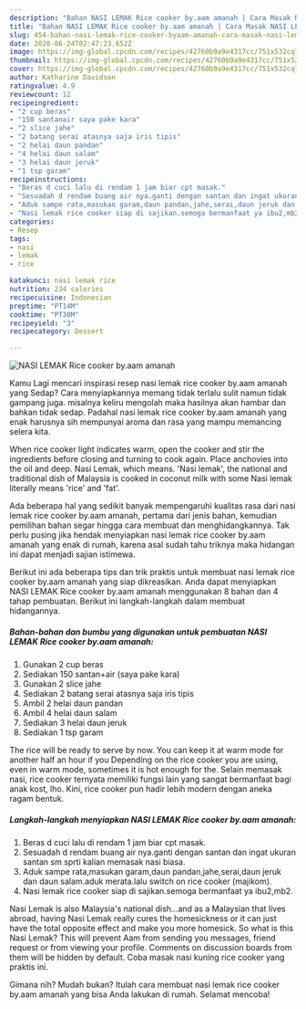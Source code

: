 ```yaml
---
description: "Bahan NASI LEMAK Rice cooker by.aam amanah | Cara Masak NASI LEMAK Rice cooker by.aam amanah Yang Paling Enak"
title: "Bahan NASI LEMAK Rice cooker by.aam amanah | Cara Masak NASI LEMAK Rice cooker by.aam amanah Yang Paling Enak"
slug: 454-bahan-nasi-lemak-rice-cooker-byaam-amanah-cara-masak-nasi-lemak-rice-cooker-byaam-amanah-yang-paling-enak
date: 2020-06-24T02:47:23.652Z
image: https://img-global.cpcdn.com/recipes/42760b9a9e4317cc/751x532cq70/nasi-lemak-rice-cooker-byaam-amanah-foto-resep-utama.jpg
thumbnail: https://img-global.cpcdn.com/recipes/42760b9a9e4317cc/751x532cq70/nasi-lemak-rice-cooker-byaam-amanah-foto-resep-utama.jpg
cover: https://img-global.cpcdn.com/recipes/42760b9a9e4317cc/751x532cq70/nasi-lemak-rice-cooker-byaam-amanah-foto-resep-utama.jpg
author: Katharine Davidson
ratingvalue: 4.9
reviewcount: 12
recipeingredient:
- "2 cup beras"
- "150 santanair saya pake kara"
- "2 slice jahe"
- "2 batang serai atasnya saja iris tipis"
- "2 helai daun pandan"
- "4 helai daun salam"
- "3 helai daun jeruk"
- "1 tsp garam"
recipeinstructions:
- "Beras d cuci lalu di rendam 1 jam biar cpt masak."
- "Sesuadah d rendam buang air nya.ganti dengan santan dan ingat ukuran santan sm sprti kalian memasak nasi biasa."
- "Aduk sampe rata,masukan garam,daun pandan,jahe,serai,daun jeruk dan daun salam.aduk merata.lalu switch on rice cooker (majikom)."
- "Nasi lemak rice cooker siap di sajikan.semoga bermanfaat ya ibu2,mb2."
categories:
- Resep
tags:
- nasi
- lemak
- rice

katakunci: nasi lemak rice 
nutrition: 234 calories
recipecuisine: Indonesian
preptime: "PT14M"
cooktime: "PT30M"
recipeyield: "3"
recipecategory: Dessert

---
```



![NASI LEMAK Rice cooker by.aam amanah](https://img-global.cpcdn.com/recipes/42760b9a9e4317cc/751x532cq70/nasi-lemak-rice-cooker-byaam-amanah-foto-resep-utama.jpg)

Kamu Lagi mencari inspirasi resep nasi lemak rice cooker by.aam amanah yang Sedap? Cara menyiapkannya memang tidak terlalu sulit namun tidak gampang juga. misalnya keliru mengolah maka hasilnya akan hambar dan bahkan tidak sedap. Padahal nasi lemak rice cooker by.aam amanah yang enak harusnya sih mempunyai aroma dan rasa yang mampu memancing selera kita.

When rice cooker light indicates warm, open the cooker and stir the ingredients before closing and turning to cook again. Place anchovies into the oil and deep. Nasi Lemak, which means. &#39;Nasi lemak&#39;, the national and traditional dish of Malaysia is cooked in coconut milk with some Nasi lemak literally means &#39;rice&#39; and &#39;fat&#39;.

Ada beberapa hal yang sedikit banyak mempengaruhi kualitas rasa dari nasi lemak rice cooker by.aam amanah, pertama dari jenis bahan, kemudian pemilihan bahan segar hingga cara membuat dan menghidangkannya. Tak perlu pusing jika hendak menyiapkan nasi lemak rice cooker by.aam amanah yang enak di rumah, karena asal sudah tahu triknya maka hidangan ini dapat menjadi sajian istimewa.


Berikut ini ada beberapa tips dan trik praktis untuk membuat nasi lemak rice cooker by.aam amanah yang siap dikreasikan. Anda dapat menyiapkan NASI LEMAK Rice cooker by.aam amanah menggunakan 8 bahan dan 4 tahap pembuatan. Berikut ini langkah-langkah dalam membuat hidangannya.

<!--inarticleads1-->

##### Bahan-bahan dan bumbu yang digunakan untuk pembuatan NASI LEMAK Rice cooker by.aam amanah:

1. Gunakan 2 cup beras
1. Sediakan 150 santan+air (saya pake kara)
1. Gunakan 2 slice jahe
1. Sediakan 2 batang serai atasnya saja iris tipis
1. Ambil 2 helai daun pandan
1. Ambil 4 helai daun salam
1. Sediakan 3 helai daun jeruk
1. Sediakan 1 tsp garam


The rice will be ready to serve by now. You can keep it at warm mode for another half an hour if you Depending on the rice cooker you are using, even in warm mode, sometimes it is hot enough for the. Selain memasak nasi, rice cooker ternyata memiliki fungsi lain yang sangat bermanfaat bagi anak kost, lho. Kini, rice cooker pun hadir lebih modern dengan aneka ragam bentuk. 

<!--inarticleads2-->

##### Langkah-langkah menyiapkan NASI LEMAK Rice cooker by.aam amanah:

1. Beras d cuci lalu di rendam 1 jam biar cpt masak.
1. Sesuadah d rendam buang air nya.ganti dengan santan dan ingat ukuran santan sm sprti kalian memasak nasi biasa.
1. Aduk sampe rata,masukan garam,daun pandan,jahe,serai,daun jeruk dan daun salam.aduk merata.lalu switch on rice cooker (majikom).
1. Nasi lemak rice cooker siap di sajikan.semoga bermanfaat ya ibu2,mb2.


Nasi Lemak is also Malaysia&#39;s national dish…and as a Malaysian that lives abroad, having Nasi Lemak really cures the homesickness or it can just have the total opposite effect and make you more homesick. So what is this Nasi Lemak? This will prevent Aam from sending you messages, friend request or from viewing your profile. Comments on discussion boards from them will be hidden by default. Coba masak nasi kuning rice cooker yang praktis ini. 

Gimana nih? Mudah bukan? Itulah cara membuat nasi lemak rice cooker by.aam amanah yang bisa Anda lakukan di rumah. Selamat mencoba!
